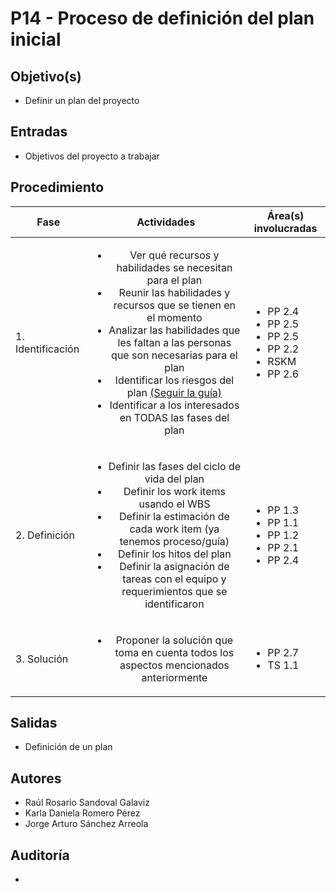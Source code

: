 # P14 - Proceso de definición del plan inicial

## Objetivo(s)

- Definir un plan del proyecto

## Entradas

- Objetivos del proyecto a trabajar

## Procedimiento

| Fase |   Actividades   | Área(s) involucradas |
|------|:---------------:|--------------------|
| 1. Identificación | <ul><li>Ver qué recursos y habilidades se necesitan para el plan </li><li>Reunir las habilidades y recursos que se tienen en el momento </li><li>Analizar las habilidades que les faltan a las personas que son necesarias para el plan </li><li>Identificar los riesgos del plan [(Seguir la guía)](../guias/G06-guia-definicion-riesgos) </li><li>Identificar a los interesados en TODAS las fases del plan </li></ul> | <ul><li>PP 2.4</li><li>PP 2.5</li><li>PP 2.5</li><li>PP 2.2</li><li>RSKM</li><li>PP 2.6</li></ul> |
| 2. Definición | <ul><li>Definir las fases del ciclo de vida del plan </li><li>Definir los work items usando el WBS </li><li>Definir la estimación de cada work item (ya tenemos proceso/guía) </li><li>Definir los hitos del plan </li><li>Definir la asignación de tareas con el equipo y requerimientos que se identificaron </li></ul> | <ul><li>PP 1.3</li><li>PP 1.1</li><li>PP 1.2</li><li>PP 2.1</li><li>PP 2.4</li></ul> |
| 3. Solución | <ul><li>Proponer la solución que toma en cuenta todos los aspectos mencionados anteriormente</li></ul> | <ul><li>PP 2.7</li><li>TS 1.1</li></ul> |

## Salidas

- Definición de un plan

## Autores

- Raúl Rosario Sandoval Galaviz
- Karla Daniela Romero Pérez
- Jorge Arturo Sánchez Arreola 

## Auditoría

- 
